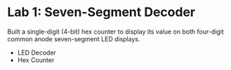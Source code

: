 # Lab 1: Seven-Segment Decoder
Built a single-digit (4-bit) hex counter to display its value on both four-digit common anode seven-segment LED displays.

* LED Decoder
* Hex Counter